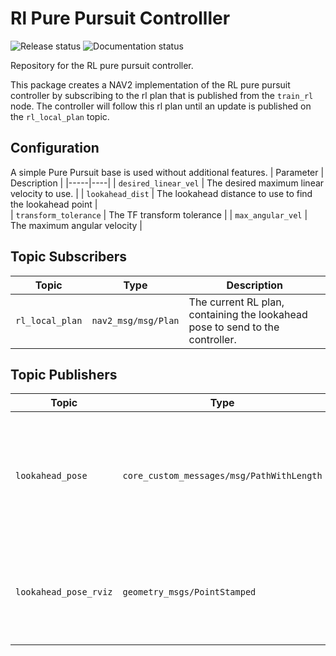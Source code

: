 # Rl Pure Pursuit Controlller
![Release status](https://img.shields.io/badge/Status-In_process-yellow)
![Documentation status](https://img.shields.io/badge/Documentation-In_process-yellow)

Repository for the RL pure pursuit controller. 

This package creates a NAV2 implementation of the RL pure pursuit controller by subscribing to the rl plan that is published from the `train_rl` node. The controller will follow this rl plan until an update is published on the `rl_local_plan` topic.

## Configuration
A simple Pure Pursuit base is used without additional features.
| Parameter | Description | 
|-----|----|
| `desired_linear_vel` | The desired maximum linear velocity to use. | 
| `lookahead_dist` | The lookahead distance to use to find the lookahead point |  
| `transform_tolerance` | The TF transform tolerance | 
| `max_angular_vel` | The maximum angular velocity |



## Topic Subscribers 

| Topic  | Type | Description | 
|-----|----|----|
| `rl_local_plan`  | `nav2_msg/msg/Plan` | The current RL plan, containing the lookahead pose to send to the controller. | 

## Topic Publishers

| Topic  | Type | Description | 
|-----|----|----|
| `lookahead_pose`  | `core_custom_messages/msg/PathWithLength` | The current (RL) lookahead pose which also contains information on the total path length to the goal location. | 
| `lookahead_pose_rviz`  | `geometry_msgs/PointStamped`  | The lookahead pose published as PointStamped for visualization purposes.
